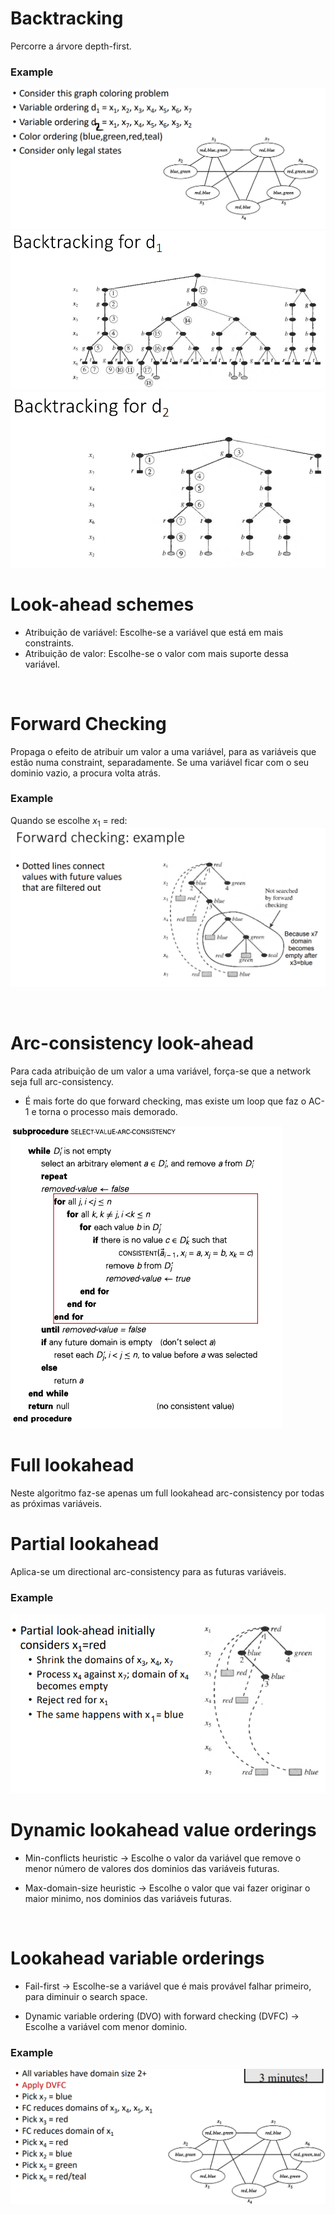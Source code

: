 # Backtracking

Percorre a árvore depth-first.

### Example

<img src="Imagens/Aula5 Backtracking example.png">

<img src="Imagens/Aula5 Backtracking example d1.png">

<img src="Imagens/Aula5 Backtracking example d2.png">

<br>

# Look-ahead schemes

- Atribuição de variável: Escolhe-se a variável que está em mais constraints.
- Atribuição de valor: Escolhe-se o valor com mais suporte dessa variável.

<br>

# Forward Checking

Propaga o efeito de atribuir um valor a uma variável, para as variáveis que estão numa constraint, separadamente. Se uma variável ficar com o seu dominio vazio, a procura volta atrás.

### Example

Quando se escolhe $x_1$ = red:
<img src="Imagens/Aula5 Forward checking example.png">

<br>

# Arc-consistency look-ahead

Para cada atribuição de um valor a uma variável, força-se que a network seja full arc-consistency.

- É mais forte do que forward checking, mas existe um loop que faz o AC-1 e torna o processo mais demorado.

<img src="Imagens/Aula5 arc-consistency lookahed.png">

<br>

# Full lookahead

Neste algoritmo faz-se apenas um full lookahead arc-consistency por todas as próximas variáveis.

# Partial lookahead

Aplica-se um directional arc-consistency para as futuras variáveis.

### Example

<img src="Imagens/Aula5 partial lookahead example.png">

<br>

# Dynamic lookahead value orderings

- Min-conflicts heuristic -> Escolhe o valor da variável que remove o menor número de valores dos dominios das variáveis futuras.

- Max-domain-size heuristic -> Escolhe o valor que vai fazer originar o maior minimo, nos dominios das variáveis futuras.

<br>

# Lookahead variable orderings

- Fail-first -> Escolhe-se a variável que é mais provável falhar primeiro, para diminuir o search space.

- Dynamic variable ordering (DVO) with forward checking (DVFC) -> Escolhe a variável com menor dominio.

### Example

<img src="Imagens/Aula5 lookahead variable ordering.png">